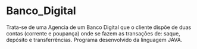 # Banco_Digital
Trata-se de uma Agencia de um Banco Digital que o cliente dispõe de duas contas (corrente e poupança) onde se fazem as transações de: saque, depósito e transferrências. Programa desenvolvido da linguagem JAVA.
